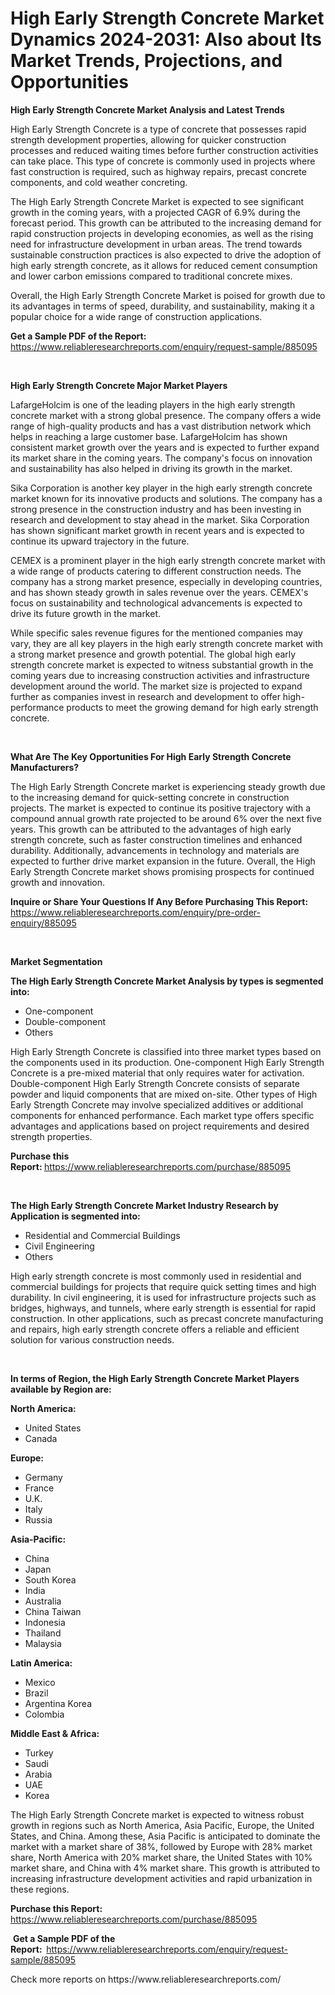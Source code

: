 <p><h1>High Early Strength Concrete Market Dynamics 2024-2031: Also about Its Market Trends, Projections, and Opportunities</h1></p><p><strong>High Early Strength Concrete Market Analysis and Latest Trends</strong></p>
<p><p>High Early Strength Concrete is a type of concrete that possesses rapid strength development properties, allowing for quicker construction processes and reduced waiting times before further construction activities can take place. This type of concrete is commonly used in projects where fast construction is required, such as highway repairs, precast concrete components, and cold weather concreting.</p><p>The High Early Strength Concrete Market is expected to see significant growth in the coming years, with a projected CAGR of 6.9% during the forecast period. This growth can be attributed to the increasing demand for rapid construction projects in developing economies, as well as the rising need for infrastructure development in urban areas. The trend towards sustainable construction practices is also expected to drive the adoption of high early strength concrete, as it allows for reduced cement consumption and lower carbon emissions compared to traditional concrete mixes.</p><p>Overall, the High Early Strength Concrete Market is poised for growth due to its advantages in terms of speed, durability, and sustainability, making it a popular choice for a wide range of construction applications.</p></p>
<p><strong>Get a Sample PDF of the Report:&nbsp;</strong> <a href="https://www.reliableresearchreports.com/enquiry/request-sample/885095">https://www.reliableresearchreports.com/enquiry/request-sample/885095</a></p>
<p>&nbsp;</p>
<p><strong>High Early Strength Concrete Major Market Players</strong></p>
<p><p>LafargeHolcim is one of the leading players in the high early strength concrete market with a strong global presence. The company offers a wide range of high-quality products and has a vast distribution network which helps in reaching a large customer base. LafargeHolcim has shown consistent market growth over the years and is expected to further expand its market share in the coming years. The company's focus on innovation and sustainability has also helped in driving its growth in the market.</p><p>Sika Corporation is another key player in the high early strength concrete market known for its innovative products and solutions. The company has a strong presence in the construction industry and has been investing in research and development to stay ahead in the market. Sika Corporation has shown significant market growth in recent years and is expected to continue its upward trajectory in the future.</p><p>CEMEX is a prominent player in the high early strength concrete market with a wide range of products catering to different construction needs. The company has a strong market presence, especially in developing countries, and has shown steady growth in sales revenue over the years. CEMEX's focus on sustainability and technological advancements is expected to drive its future growth in the market.</p><p>While specific sales revenue figures for the mentioned companies may vary, they are all key players in the high early strength concrete market with a strong market presence and growth potential. The global high early strength concrete market is expected to witness substantial growth in the coming years due to increasing construction activities and infrastructure development around the world. The market size is projected to expand further as companies invest in research and development to offer high-performance products to meet the growing demand for high early strength concrete.</p></p>
<p>&nbsp;</p>
<p><strong>What Are The Key Opportunities For High Early Strength Concrete Manufacturers?</strong></p>
<p><p>The High Early Strength Concrete market is experiencing steady growth due to the increasing demand for quick-setting concrete in construction projects. The market is expected to continue its positive trajectory with a compound annual growth rate projected to be around 6% over the next five years. This growth can be attributed to the advantages of high early strength concrete, such as faster construction timelines and enhanced durability. Additionally, advancements in technology and materials are expected to further drive market expansion in the future. Overall, the High Early Strength Concrete market shows promising prospects for continued growth and innovation.</p></p>
<p><strong>Inquire or Share Your Questions If Any Before Purchasing This Report:</strong> <a href="https://www.reliableresearchreports.com/enquiry/pre-order-enquiry/885095">https://www.reliableresearchreports.com/enquiry/pre-order-enquiry/885095</a></p>
<p>&nbsp;</p>
<p><strong>Market Segmentation</strong></p>
<p><strong>The High Early Strength Concrete Market Analysis by types is segmented into:</strong></p>
<p><ul><li>One-component</li><li>Double-component</li><li>Others</li></ul></p>
<p><p>High Early Strength Concrete is classified into three market types based on the components used in its production. One-component High Early Strength Concrete is a pre-mixed material that only requires water for activation. Double-component High Early Strength Concrete consists of separate powder and liquid components that are mixed on-site. Other types of High Early Strength Concrete may involve specialized additives or additional components for enhanced performance. Each market type offers specific advantages and applications based on project requirements and desired strength properties.</p></p>
<p><strong>Purchase this Report:&nbsp;</strong><a href="https://www.reliableresearchreports.com/purchase/885095">https://www.reliableresearchreports.com/purchase/885095</a></p>
<p>&nbsp;</p>
<p><strong>The High Early Strength Concrete Market Industry Research by Application is segmented into:</strong></p>
<p><ul><li>Residential and Commercial Buildings</li><li>Civil Engineering</li><li>Others</li></ul></p>
<p><p>High early strength concrete is most commonly used in residential and commercial buildings for projects that require quick setting times and high durability. In civil engineering, it is used for infrastructure projects such as bridges, highways, and tunnels, where early strength is essential for rapid construction. In other applications, such as precast concrete manufacturing and repairs, high early strength concrete offers a reliable and efficient solution for various construction needs.</p></p>
<p>&nbsp;</p>
<p><strong>In terms of Region, the High Early Strength Concrete Market Players available by Region are:</strong></p>
<p>
    <p> <strong> North America: </strong>
        <ul>
            <li>United States</li>
            <li>Canada</li>
        </ul>
        </p> 
    <p> <strong> Europe: </strong>
        <ul>
            <li>Germany</li>
            <li>France</li>
            <li>U.K.</li>
            <li>Italy</li>
            <li>Russia</li>
        </ul>
        </p> 
    <p> <strong> Asia-Pacific: </strong>
        <ul>
            <li>China</li>
            <li>Japan</li>
            <li>South Korea</li>
            <li>India</li>
            <li>Australia</li>
            <li>China Taiwan</li>
            <li>Indonesia</li>
            <li>Thailand</li>
            <li>Malaysia</li>
        </ul>
        </p> 
    <p> <strong> Latin America: </strong>
        <ul>
            <li>Mexico</li>
            <li>Brazil</li>
            <li>Argentina Korea</li>
            <li>Colombia</li>
        </ul>
        </p> 
    <p> <strong> Middle East & Africa: </strong>
        <ul>
            <li>Turkey</li>
            <li>Saudi</li>
            <li>Arabia</li>
            <li>UAE</li>
            <li>Korea</li>
        </ul>
    </p>
    </p>
<p><p>The High Early Strength Concrete market is expected to witness robust growth in regions such as North America, Asia Pacific, Europe, the United States, and China. Among these, Asia Pacific is anticipated to dominate the market with a market share of 38%, followed by Europe with 28% market share, North America with 20% market share, the United States with 10% market share, and China with 4% market share. This growth is attributed to increasing infrastructure development activities and rapid urbanization in these regions.</p></p>
<p><strong>Purchase this Report: </strong><a href="https://www.reliableresearchreports.com/purchase/885095">https://www.reliableresearchreports.com/purchase/885095</a></p>
<p>&nbsp;<strong>Get a Sample PDF of the Report:&nbsp;&nbsp;</strong><a href="https://www.reliableresearchreports.com/enquiry/request-sample/885095">https://www.reliableresearchreports.com/enquiry/request-sample/885095</a></p>
<p><strong></strong></p>
<p>Check more reports on https://www.reliableresearchreports.com/</p>